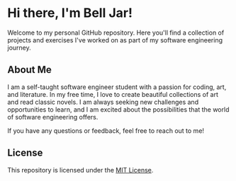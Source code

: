 # Hi there, I'm Bell Jar!

Welcome to my personal GitHub repository. Here you'll find a collection of projects and exercises I've worked on as part of my software engineering journey.

## About Me

I am a self-taught software engineer student with a passion for coding, art, and literature. In my free time, I love to create beautiful collections of art and read classic novels. I am always seeking new challenges and opportunities to learn, and I am excited about the possibilities that the world of software engineering offers.

If you have any questions or feedback, feel free to reach out to me!

## License

This repository is licensed under the [MIT License](LICENSE).

